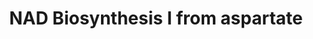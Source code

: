 ---
authors:
- Anwesha
- Eweitz
description: Developed by Gramene.org  Source:[http://plantreactome.gramene.org/ Plant
  Reactome].
last-edited: 2021-05-31
organisms:
- Oryza sativa
redirect_from:
- /index.php/Pathway:WP3045
- /instance/WP3045
schema-jsonld:
- '@context': https://schema.org/
  '@id': https://wikipathways.github.io/pathways/WP3045.html
  '@type': Dataset
  creator:
    '@type': Organization
    name: WikiPathways
  description: Developed by Gramene.org  Source:[http://plantreactome.gramene.org/
    Plant Reactome].
  keywords:
  - (LOC_OS09G38060.1)
  - associated domain
  - H2O2
  - L-Gln
  - ATP
  - Pi
  - glutamine-dependent
  - Nicotinate
  - D-ribonucleotide
  - DHAP
  - O2
  - containing protein
  - DA-NAD+
  - AMP
  - nicotinate-nucleotide
  - H2O
  - L-aspartate oxidase
  - L-Asp
  - (LOC_OS07G07260.1)
  - Fe-S metabolism
  - PPi
  - NAD
  - pyrophosphorylase
  - L-Glu
  - 1 (LOC_OS02G04170.1)
  - (LOC_OS12G19304.1)
  - NAD+
  - NH3
  - CO2
  - QUIN
  - PRPP
  - iminoaspartate
  license: CC0
  name: NAD Biosynthesis I from aspartate
seo: CreativeWork
title: NAD Biosynthesis I from aspartate
wpid: WP3045
---